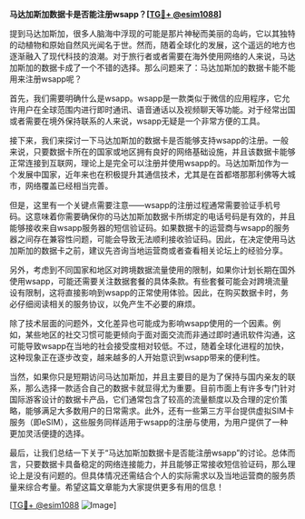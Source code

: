 **马达加斯加数据卡是否能注册wsapp？[[TG💪+ @esim1088](https://t.me/s/esim1088)]**

提到马达加斯加，很多人脑海中浮现的可能是那片神秘而美丽的岛屿，它以其独特的动植物和原始自然风光闻名于世。然而，随着全球化的发展，这个遥远的地方也逐渐融入了现代科技的浪潮。对于旅行者或者需要在海外使用网络的人来说，马达加斯加的数据卡成了一个不错的选择。那么问题来了：马达加斯加的数据卡能不能用来注册wsapp呢？

首先，我们需要明确什么是wsapp。wsapp是一款类似于微信的应用程序，它允许用户在全球范围内进行即时通讯、语音通话以及视频聊天等功能。对于经常出国或者需要在境外保持联系的人来说，wsapp无疑是一个非常方便的工具。

接下来，我们来探讨一下马达加斯加的数据卡是否能够支持wsapp的注册。一般来说，只要数据卡所在的国家或地区拥有良好的网络基础设施，并且该数据卡能够正常连接到互联网，理论上是完全可以注册并使用wsapp的。马达加斯加作为一个发展中国家，近年来也在积极提升其通信技术，尤其是在首都塔那那利佛等大城市，网络覆盖已经相当完善。

但是，这里有一个关键点需要注意——wsapp的注册过程通常需要验证手机号码。这意味着你需要确保你的马达加斯加数据卡所绑定的电话号码是有效的，并且能够接收来自wsapp服务器的短信验证码。如果数据卡的运营商与wsapp的服务器之间存在兼容性问题，可能会导致无法顺利接收验证码。因此，在决定使用马达加斯加的数据卡之前，建议先咨询当地运营商或者查看相关论坛上的经验分享。

另外，考虑到不同国家和地区对跨境数据流量使用的限制，如果你计划长期在国外使用wsapp，可能还需要关注数据套餐的具体条款。有些套餐可能会对跨境流量设有限制，这将直接影响到wsapp的正常使用体验。因此，在购买数据卡时，务必仔细阅读相关的服务协议，以免产生不必要的麻烦。

除了技术层面的问题外，文化差异也可能成为影响wsapp使用的一个因素。例如，某些地区的社交习惯可能更倾向于面对面交流而非通过即时通讯软件沟通，这可能导致wsapp在当地的社会接受度相对较低。不过，随着全球化进程的加快，这种现象正在逐步改变，越来越多的人开始意识到wsapp带来的便利性。

当然，如果你只是短期访问马达加斯加，并且主要目的是为了保持与国内亲友的联系，那么选择一款适合自己的数据卡就显得尤为重要。目前市面上有许多专门针对国际游客设计的数据卡产品，它们通常包含了较高的流量额度以及合理的定价策略，能够满足大多数用户的日常需求。此外，还有一些第三方平台提供虚拟SIM卡服务（即eSIM），这些服务同样适用于wsapp的注册与使用，为用户提供了一种更加灵活便捷的选择。

最后，让我们总结一下关于“马达加斯加数据卡是否能注册wsapp”的讨论。总体而言，只要数据卡具备稳定的网络连接能力，并且能够正常接收短信验证码，那么理论上是没有问题的。但具体情况还需结合个人的实际需求以及当地运营商的服务质量来综合考量。希望这篇文章能为大家提供更多有用的信息！

[[TG💪+ @esim1088](https://t.me/s/esim1088) ![Image](https://i.postimg.cc/4NQfJmqS/Snipaste-2025-05-13-00-14-12.png)]